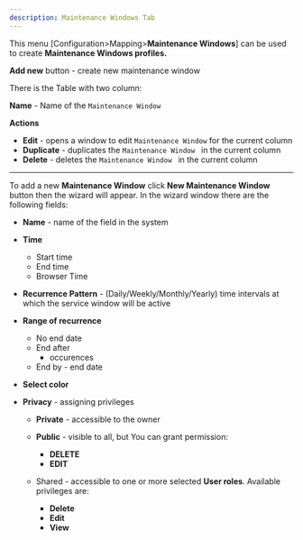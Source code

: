 ```yaml
---
description: Maintenance Windows Tab
---
```


This menu [Configuration>Mapping>**Maintenance Windows**] can be used to create **Maintenance Windows profiles.**

**Add new** button - create new maintenance window

There is the Table with two column:

**Name** - Name of the `Maintenance Window`

**Actions**

- **Edit** - opens a window to edit `Maintenance Window` for the current column
- **Duplicate** - duplicates the  `Maintenance Window ` in the current column
- **Delete** - deletes the  `Maintenance Window ` in the current column

---

To add a new **Maintenance Window** click  **New Maintenance Window**  button then the wizard will appear. In the wizard window there are the following fields:

- **Name** - name of the field in the system
- **Time** 
  - Start time
  - End time
  - Browser Time
- **Recurrence Pattern** - (Daily/Weekly/Monthly/Yearly) time intervals at which the service window will be active
- **Range of recurrence**
  - No end date
  - End after
    - occurences
  - End by - end date
- **Select color**

- **Privacy** - assigning privileges 

  - **Private** - accessible to the owner

  - **Public** - visible to all, but You can grant permission:
    - **DELETE**
    - **EDIT**

  - Shared - accessible to one or more selected **User roles**. Available privileges are:
    - **Delete**
    - **Edit**
    - **View**

